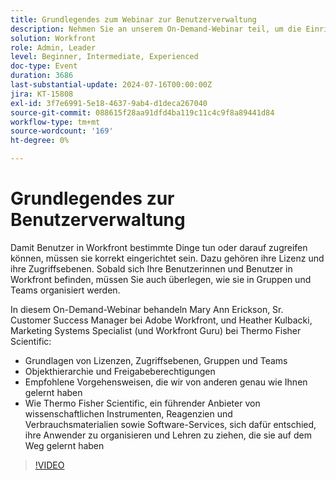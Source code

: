 ```yaml
---
title: Grundlegendes zum Webinar zur Benutzerverwaltung
description: Nehmen Sie an unserem On-Demand-Webinar teil, um die Einrichtung und Organisation von Workfront-Benutzern zu verstehen. Erfahren Sie von den Experten von Thermo Fisher Scientific und Adobe Workfront mehr über Lizenzen, Zugriffsebenen, Gruppen, Teams, Objekthierarchie, Freigabeberechtigungen und Best Practices für ein effektives Benutzermanagement.
solution: Workfront
role: Admin, Leader
level: Beginner, Intermediate, Experienced
doc-type: Event
duration: 3686
last-substantial-update: 2024-07-16T00:00:00Z
jira: KT-15808
exl-id: 3f7e6991-5e18-4637-9ab4-d1deca267040
source-git-commit: 088615f28aa91dfd4ba119c11c4c9f8a89441d84
workflow-type: tm+mt
source-wordcount: '169'
ht-degree: 0%

---
```


# Grundlegendes zur Benutzerverwaltung

Damit Benutzer in Workfront bestimmte Dinge tun oder darauf zugreifen können, müssen sie korrekt eingerichtet sein. Dazu gehören ihre Lizenz und ihre Zugriffsebenen. Sobald sich Ihre Benutzerinnen und Benutzer in Workfront befinden, müssen Sie auch überlegen, wie sie in Gruppen und Teams organisiert werden.

In diesem On-Demand-Webinar behandeln Mary Ann Erickson, Sr. Customer Success Manager bei Adobe Workfront, und Heather Kulbacki, Marketing Systems Specialist (und Workfront Guru) bei Thermo Fisher Scientific:

* Grundlagen von Lizenzen, Zugriffsebenen, Gruppen und Teams
* Objekthierarchie und Freigabeberechtigungen
* Empfohlene Vorgehensweisen, die wir von anderen genau wie Ihnen gelernt haben
* Wie Thermo Fisher Scientific, ein führender Anbieter von wissenschaftlichen Instrumenten, Reagenzien und Verbrauchsmaterialien sowie Software-Services, sich dafür entschied, ihre Anwender zu organisieren und Lehren zu ziehen, die sie auf dem Weg gelernt haben

>[!VIDEO](https://video.tv.adobe.com/v/3431001/?learn=on)

